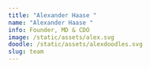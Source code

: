 ```yaml
---
title: "Alexander Haase "
name: "Alexander Haase "
info: Founder, MD & CDO
image: /static/assets/alex.svg
doodle: /static/assets/alexdoodles.svg
slug: team
---
```

